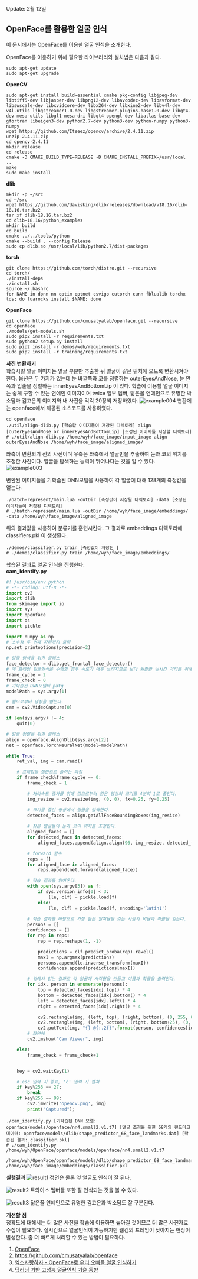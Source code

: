 Update: 2월 12일

## OpenFace를 활용한 얼굴 인식

이 문서에서는 OpenFace를 이용한 얼굴 인식을 소개한다.

OpenFace를 이용하기 위해 필요한 라이브러리와 설치법은 다음과 같다.
```
sudo apt-get update
sudo apt-get upgrade
```

**OpenCV**
```
sudo apt-get install build-essential cmake pkg-config libjpeg-dev libtiff5-dev libjasper-dev libpng12-dev libavcodec-dev libavformat-dev libswscale-dev libxvidcore-dev libx264-dev libxine2-dev libv4l-dev v4l-utils libgstreamer1.0-dev libgstreamer-plugins-base1.0-dev libqt4-dev mesa-utils libgl1-mesa-dri libqt4-opengl-dev libatlas-base-dev gfortran libeigen3-dev python2.7-dev python3-dev python-numpy python3-numpy
wget https://github.com/Itseez/opencv/archive/2.4.11.zip
unzip 2.4.11.zip
cd opencv-2.4.11
mkdir release
cd release
cmake -D CMAKE_BUILD_TYPE=RELEASE -D CMAKE_INSTALL_PREFIX=/usr/local ..
make
sudo make install
```

**dlib**
```
mkdir -p ~/src
cd ~/src
wget https://github.com/davisking/dlib/releases/download/v18.16/dlib-18.16.tar.bz2
tar xf dlib-18.16.tar.bz2
cd dlib-18.16/python_examples
mkdir build
cd build
cmake ../../tools/python
cmake --build . --config Release
sudo cp dlib.so /usr/local/lib/python2.7/dist-packages
```

**torch**
```
git clone https://github.com/torch/distro.git --recursive
cd torch/
./install-deps
./install.sh
source ~/.bashrc
for NAME in dpnn nn optim optnet csvigo cutorch cunn fblualib torchx tds; do luarocks install $NAME; done
```

**OpenFace**
```
git clone https://github.com/cmusatyalab/openface.git --recursive
cd openface
./models/get-models.sh
sudo pip2 install -r requirements.txt
sudo python2 setup.py install 
sudo pip2 install -r demos/web/requirements.txt
sudo pip2 install -r training/requirements.txt
```

**사진 변환하기**  
학습시킬 얼굴 이미지는 얼굴 부분만 추출한 뒤 얼굴이 같은 위치에 오도록 변환시켜야 한다.
옵션은 두 가지가 있는데 눈 바깥쪽과 코를 정렬하는 outerEyesAndNose, 눈 안쪽과 입술을 정렬하는 innerEyesAndBottomLip 이 있다.
학습에 이용할 얼굴 이미지는 쉽게 구할 수 있는 연예인 이미지이며 twice 일부 멤버, 닮은꼴 연예인으로 유명한 박소담과 김고은의 이미지와 내 사진을 각각 20장씩 저장하였다.
![example004](https://user-images.githubusercontent.com/39741011/52662393-6f6b5780-2f47-11e9-8984-3021f7193508.png)
변환에는 openface에서 제공된 소스코드를 사용하였다.
```
cd openface
./util/align-dlib.py [학습할 이미지들이 저장된 디렉토리] align [outerEyesAndNose or innerEyesAndBottomLip] [조정된 이미지를 저장할 디렉토리]
# ./util/align-dlib.py /home/wyh/face_image/input_image align outerEyesAndNose /home/wyh/face_image/aligned_image/
```
좌측이 변환되기 전의 사진이며 우측은 좌측에서 얼굴만을 추출하여 눈과 코의 위치를 조정한 사진이다.
얼굴을 탐색하는 능력이 뛰어나다는 것을 알 수 있다.
![example003](https://user-images.githubusercontent.com/39741011/52658821-4ba41380-2f3f-11e9-9472-60110e5cea45.png)

변환된 이미지들을 기학습된 DNN모델을 사용하여 각 얼굴에 대해 128개의 측정값을 얻는다.
```
./batch-represent/main.lua -outDir [측정값이 저장될 디렉토리] -data [조정된 이미지들이 저장된 디렉토리]
# ./batch-represent/main.lua -outDir /home/wyh/face_image/embeddings/ -data /home/wyh/face_image/aligned_image
```

위의 결과값을 사용하여 분류기를 훈련시킨다.
그 결과로 embeddings 디렉토리에 classifiers.pkl 이 생성된다.
```
./demos/classifier.py train [측정값이 저장된 ]
# ./demos/classifier.py train /home/wyh/face_image/embeddings/
```

학습된 결과로 얼굴 인식을 진행한다.  
**cam_identify.py**
```python
#! /usr/bin/env python
# -*- coding: utf-8 -*-
import cv2
import dlib
from skimage import io
import sys
import openface
import os
import pickle

import numpy as np
# 소수점 두 번째 자리까지 출력
np.set_printoptions(precision=2)

# 얼굴 탐색을 위한 클래스
face_detector = dlib.get_frontal_face_detector()
# 매 프레임 얼굴인식을 수행할 경우 속도가 매우 느려지므로 보다 원활한 실시간 처리를 위해 프레임을 절반으로 줄인다.
frame_cycle = 2
frame_check = 0
# 기학습된 DNN모델의 patg
modelPath = sys.argv[1]

# 캠으로부터 영상을 얻는다.
cam = cv2.VideoCapture(0)

if len(sys.argv) != 4:
	quit(0)

# 얼굴 정렬을 위한 클래스
align = openface.AlignDlib(sys.argv[2])
net = openface.TorchNeuralNet(model=modelPath)

while True:
	ret_val, img = cam.read()

	# 프레임을 절반으로 줄이는 과정
	if frame_check%frame_cycle == 0:
		frame_check = 1

		# 처리속도 증가를 위해 캠으로부터 얻은 영상의 크기를 4분의 1로 줄인다.
		img_resize = cv2.resize(img, (0, 0), fx=0.25, fy=0.25)

		# 크기를 줄인 영상에서 얼굴을 탐색한다.
		detected_faces = align.getAllFaceBoundingBoxes(img_resize)
		
		# 찾은 얼굴들의 눈과 코의 위치를 조정한다.
		aligned_faces = []
		for detected_face in detected_faces:
			aligned_faces.append(align.align(96, img_resize, detected_face, landmarkIndices=openface.AlignDlib.OUTER_EYES_AND_NOSE))

		# forward 함수
		reps = []
		for aligned_face in aligned_faces:
			reps.append(net.forward(aligned_face))

		# 학습 결과를 읽어온다.
		with open(sys.argv[3]) as f:
			if sys.version_info[0] < 3:
				(le, clf) = pickle.load(f)
			else:
				(le, clf) = pickle.load(f, encoding='latin1')
				
		# 학습 결과를 바탕으로 가장 높은 일치율을 갖는 사람의 비율과 확률을 얻는다.
		persons = []
		confidences = []
		for rep in reps:
			rep = rep.reshape(1, -1)

			predictions = clf.predict_proba(rep).ravel()
			maxI = np.argmax(predictions)
			persons.append(le.inverse_transform(maxI))
			confidences.append(predictions[maxI])

		# 위에서 얻는 결과로 각 얼굴에 사각형을 만들고 이름과 확률을 출력한다.
		for idx, person in enumerate(persons):
			top = detected_faces[idx].top() * 4
			bottom = detected_faces[idx].bottom() * 4
			left = detected_faces[idx].left() * 4
			right = detected_faces[idx].right() * 4

			cv2.rectangle(img, (left, top), (right, bottom), (0, 255, 0), 2)
			cv2.rectangle(img, (left, bottom), (right, bottom+25), (0, 255, 0), -1)
			cv2.putText(img, "{} @{:.2f}".format(person, confidences[idx]), (left, bottom+20), cv2.FONT_HERSHEY_SIMPLEX, 0.6, (0,0,0), 2)
		# 화면에 
		cv2.imshow("Cam Viewer", img)

	else:
		frame_check = frame_check+1


	key = cv2.waitKey(1)

	# esc 입력 시 종료, 'c' 입력 시 캡쳐
	if key%256 == 27:
		break
	if key%256 == 99:
		cv2.imwrite('opencv.png', img)
		print("Captured");

```

```
./cam_identify.py [기학습된 DNN 모델: openface/models/openface/nn4.small2.v1.t7] [얼굴 조정을 위한 68개의 랜드마크 데이터: openface/models/dlib/shape_predictor_68_face_landmarks.dat] [학습된 결과: classifier.pkl]
# ./cam_identify.py /home/wyh/OpenFace/openface/models/openface/nn4.small2.v1.t7 
 /home/wyh/OpenFace/openface/models/dlib/shape_predictor_68_face_landmarks.dat /home/wyh/face_image/embeddings/classifier.pkl
```
**실행결과**
![result1](https://user-images.githubusercontent.com/39741011/52668492-0db2e980-2f57-11e9-8b09-d936e4e50ee5.png)
정면은 물론 옆 얼굴도 인식이 잘 된다.

![result2](https://user-images.githubusercontent.com/39741011/52668659-7bf7ac00-2f57-11e9-9004-1b8b83ebad5f.png)
트와이스 멤버들 또한 잘 인식되는 것을 볼 수 있다.

![result3](https://user-images.githubusercontent.com/39741011/52668714-a0538880-2f57-11e9-819c-f7629b2a3130.png)
닮은꼴 연예인으로 유명한 김고은과 박소담도 잘 구분된다.

**개선할 점**  
정확도에 대해서는 더 많은 사진을 학습에 이용하면 높아질 것이므로 더 많은 사진자료 수집이 필요하다.
실시간으로 얼굴인식이 가능하지만 웹캠의 프레임이 낮아지는 현상이 발생한다. 좀 더 빠르게 처리할 수 있는 방법이 필요하다.

1. [OpenFace](https://cmusatyalab.github.io/openface/)
2. https://github.com/cmusatyalab/openface
3. [엑소사랑하자 - OpenFace로 우리 오빠들 얼굴 인식하기](https://www.popit.kr/openface-exo-member-face-recognition/)
4. [딥러닝 기반 고성능 얼굴인식 기술 동향](https://ettrends.etri.re.kr/ettrends/172/0905172005/33-4_43-53.pdf)
